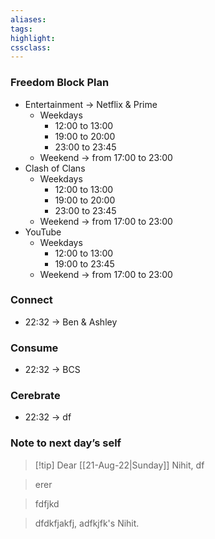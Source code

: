 ```yaml
---
aliases:  
tags:
highlight:  
cssclass:
---
```


### Freedom Block Plan
- Entertainment → Netflix & Prime
	- Weekdays 
		- 12:00 to 13:00
		- 19:00 to 20:00
		- 23:00 to 23:45
	- Weekend → from 17:00 to 23:00
- Clash of Clans
	- Weekdays 
		- 12:00 to 13:00
		- 19:00 to 20:00
		- 23:00 to 23:45
	- Weekend → from 17:00 to 23:00 
- YouTube
	- Weekdays
		- 12:00 to 13:00
		- 19:00 to 23:45
	- Weekend → from 17:00 to 23:00
### Connect
- 22:32 → Ben & Ashley

### Consume
- 22:32 → BCS

### Cerebrate
- 22:32 → df

### Note to next day’s self
> [!tip] Dear [[21-Aug-22|Sunday]] Nihit,
> df

> erer

> fdfjkd

> dfdkfjakfj,
> adfkjfk's Nihit.